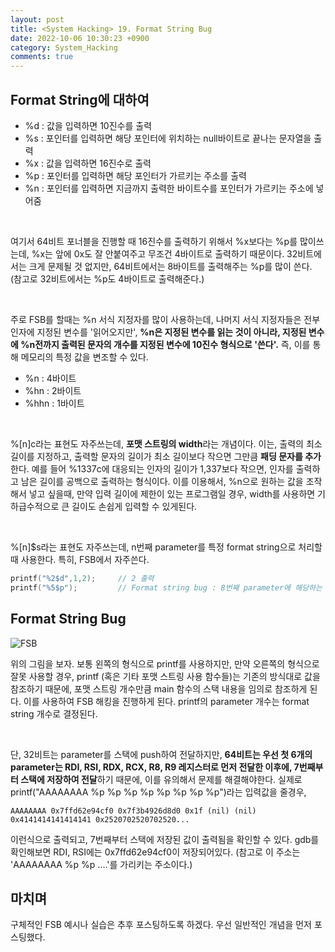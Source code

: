 ```yaml
---
layout: post
title: <System Hacking> 19. Format String Bug
date: 2022-10-06 10:30:23 +0900
category: System_Hacking
comments: true
---
```


## Format String에 대하여

- %d : 값을 입력하면 10진수를 출력
- %s : 포인터를 입력하면 해당 포인터에 위치하는 null바이트로 끝나는 문자열을 출력
- %x : 값을 입력하면 16진수로 출력
- %p : 포인터를 입력하면 해당 포인터가 가르키는 주소를 출력
- %n : 포인터를 입력하면 지금까지 출력한 바이트수를 포인터가 가르키는 주소에 넣어줌

<br/>

여기서 64비트 포너블을 진행할 때 16진수를 출력하기 위해서 %x보다는 %p를 많이쓰는데, %x는 앞에 0x도 잘 안붙여주고 무조건 4바이트로 출력하기 때문이다. 32비트에서는 크게 문제될 것 없지만, 64비트에서는 8바이트를 출력해주는 %p를 많이 쓴다. (참고로 32비트에서는 %p도 4바이트로 출력해준다.)

<br/>

주로 FSB를 할때는 %n 서식 지정자를 많이 사용하는데, 나머지 서식 지정자들은 전부 인자에 지정된 변수를 '읽어오지만', **%n은 지정된 변수를 읽는 것이 아니라, 지정된 변수에 %n전까지 출력된 문자의 개수를 지정된 변수에 10진수 형식으로 '쓴다'.** 즉, 이를 통해 메모리의 특정 값을 변조할 수 있다.

- %n : 4바이트
- %hn : 2바이트
- %hhn : 1바이트

<br/>

%[n]c라는 표현도 자주쓰는데, **포맷 스트링의 width**라는 개념이다. 이는, 출력의 최소 길이를 지정하고, 출력할 문자의 길이가 최소 길이보다 작으면 그만큼 **패딩 문자를 추가**한다. 예를 들어 %1337c에 대응되는 인자의 길이가 1,337보다 작으면, 인자를 출력하고 남은 길이를 공백으로 출력하는 형식이다. 이를 이용해서, %n으로 원하는 값을 조작해서 넣고 싶을때, 만약 입력 길이에 제한이 있는 프로그램일 경우, width를 사용하면 기하급수적으로 큰 길이도 손쉽게 입력할 수 있게된다.

<br/>

%[n]$s라는 표현도 자주쓰는데, n번째 parameter를 특정 format string으로 처리할 때 사용한다. 특히, FSB에서 자주쓴다.

```c
printf("%2$d",1,2);     // 2 출력
printf("%5$p");         // Format string bug : 8번째 parameter에 해당하는 register 혹은 stack의 주소값 출력
```

## Format String Bug

![FSB]({{site.url}}/img/FSB.png)

위의 그림을 보자. 보통 왼쪽의 형식으로 printf를 사용하지만, 만약 오른쪽의 형식으로 잘못 사용할 경우, printf (혹은 기타 포맷 스트링 사용 함수들)는 기존의 방식대로 값을 참조하기 때문에, 포맷 스트링 개수만큼 main 함수의 스택 내용을 임의로 참조하게 된다. 이를 사용하여 FSB 해킹을 진행하게 된다. printf의 parameter 개수는 format string 개수로 결정된다.

<br/>

단, 32비트는 parameter를 스택에 push하여 전달하지만, **64비트는 우선 첫 6개의 parameter는 RDI, RSI, RDX, RCX, R8, R9 레지스터로 먼저 전달한 이후에, 7번째부터 스택에 저장하여 전달**하기 때문에, 이를 유의해서 문제를 해결해야한다. 실제로 printf("AAAAAAAA %p %p %p %p %p %p %p %p")라는 입력값을 줄경우, 

```
AAAAAAAA 0x7ffd62e94cf0 0x7f3b4926d8d0 0x1f (nil) (nil) 0x4141414141414141 0x2520702520702520...
```

이런식으로 출력되고, 7번째부터 스택에 저장된 값이 출력됨을 확인할 수 있다. gdb를 확인해보면 RDI, RSI에는 0x7ffd62e94cf0이 저장되어있다. (참고로 이 주소는 'AAAAAAAA %p %p ....'를 가리키는 주소이다.)

## 마치며

구체적인 FSB 예시나 실습은 추후 포스팅하도록 하겠다. 우선 일반적인 개념을 먼저 포스팅했다.